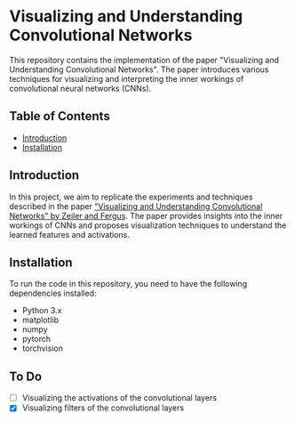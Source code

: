 # Visualizing and Understanding Convolutional Networks

This repository contains the implementation of the paper "Visualizing and Understanding Convolutional Networks". The paper introduces various techniques for visualizing and interpreting the inner workings of convolutional neural networks (CNNs).

## Table of Contents
- [Introduction](#introduction)
- [Installation](#installation)

## Introduction
In this project, we aim to replicate the experiments and techniques described in the paper ["Visualizing and Understanding Convolutional Networks" by Zeiler and Fergus](https://arxiv.org/pdf/1311.2901.pdf). The paper provides insights into the inner workings of CNNs and proposes visualization techniques to understand the learned features and activations.

## Installation
To run the code in this repository, you need to have the following dependencies installed:
- Python 3.x
- matplotlib
- numpy
- pytorch
- torchvision

## To Do
- [ ] Visualizing the activations of the convolutional layers
- [x] Visualizing filters of the convolutional layers
